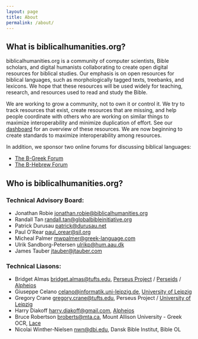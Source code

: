 ```yaml
---
layout: page
title: About
permalink: /about/
---
```


## What is biblicalhumanities.org?

biblicalhumanities.org is a community of computer scientists, Bible scholars, and digital humanists collaborating to create open digital resources for biblical studies.  Our emphasis is on open resources for biblical languages, such as morphologically tagged texts, treebanks, and lexicons. We hope that these resources will be used widely for teaching, research, and resources used to read and study the Bible.

We are working to grow a community, not to own it or control it.  We try to track resources that exist, create resources that are missing, and help people coordinate with
others who are working on similar things to maximize interoperability and minimize duplication of effort. See our [dashboard](/dashboard/) for an overview of these resources. We are now beginning to create standards to maximize interoperability among resources.

In addition, we sponsor two online forums for discussing biblical languages:

- [The B-Greek Forum](http://www.ibiblio.org/bgreek/forum/)
- [The B-Hebrew Forum](http://biblicalhumanities.org/bhebrew/)

## Who is biblicalhumanities.org?

### Technical Advisory Board:

- Jonathan Robie <jonathan.robie@biblicalhumanities.org>
- Randall Tan <randall.tan@globalbibleinitiative.org>
- Patrick Durusau <patrick@durusau.net>
- Paul O'Rear <paul_orear@sil.org>
- Micheal Palmer <mwpalmer@greek-language.com>
- Ulrik Sandborg-Petersen <ulrikp@hum.aau.dk>
- James Tauber <jtauber@jtauber.com>

### Technical Liasons:

- Bridget Almas <bridget.almas@tufts.edu>, [Perseus Project](http://www.perseus.tufts.edu) / [Perseids](http://perseids.org) / [Alpheios](http://perseids.org)
- Giuseppe Celano <celano@informatik.uni-leipzig.de>,  [University of Leipzig](http://www.dh.uni-leipzig.de/wo/)
- Gregory Crane <gregory.crane@tufts.edu>, Perseus Project / [University of Leipzig](http://www.dh.uni-leipzig.de/wo/)
- Harry Diakoff <harry.diakoff@gmail.com>,  [Alpheios](http://perseids.org)
- Bruce Robertson <broberts@mta.ca>, Mount Allison University - Greek OCR, [Lace](http://heml.mta.ca/lace/catalog)
- Nicolai Winther-Nielsen <nwn@dbi.edu>, Dansk Bible Institut, Bible OL



